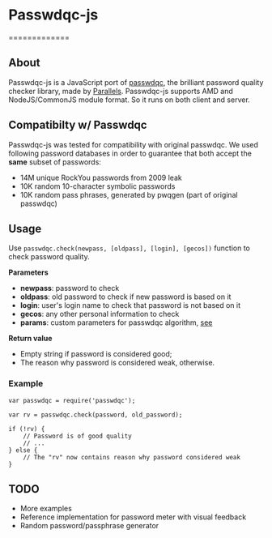 # Passwdqc-js
=============

## About

Passwdqc-js is a JavaScript port of [passwdqc](http://openwall.com/passwdqc/), the brilliant password quality checker library, made by [Parallels](https://www.parallels.com/). Passwdqc-js supports AMD and NodeJS/CommonJS module format. So it runs on both client and server.

## Compatibilty w/ Passwdqc

Passwdqc-js was tested for compatibility with original passwdqc. We used following password databases in order to guarantee that both accept the **same** subset of passwords:

* 14M unique RockYou passwords from 2009 leak
* 10K random 10-character symbolic passwords
* 10K random pass phrases, generated by pwqgen (part of original passwdqc)

## Usage
Use `passwdqc.check(newpass, [oldpass], [login], [gecos])` function to check password quality.

**Parameters**

* **newpass**: password to check
* **oldpass**: old password to check if new password is based on it
* **login**: user's login name to check that password is not based on it  
* **gecos**: any other personal information to check
* **params**: custom parameters for passwdqc algorithm, [see](http://www.openwall.com/passwdqc/README.shtml)

**Return value**

* Empty string if password is considered good;
* The reason why password is considered weak, otherwise.

### Example

	var passwdqc = require('passwdqc');

	var rv = passwdqc.check(password, old_password);

	if (!rv) {
		// Password is of good quality
		// ...
	} else {
		// The "rv" now contains reason why password considered weak
	}

## TODO
* More examples
* Reference implementation for password meter with visual feedback
* Random password/passphrase generator